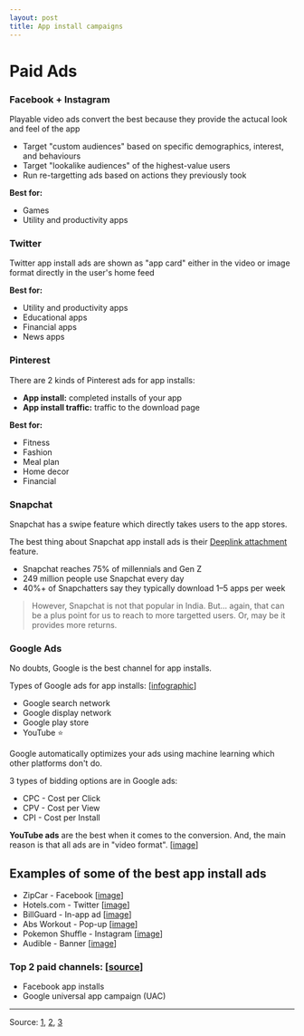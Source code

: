 ```yaml
---
layout: post
title: App install campaigns
---
```


# Paid Ads


### Facebook + Instagram

Playable video ads convert the best because they provide the actucal look and feel of the app

- Target "custom audiences" based on specific demographics, interest, and behaviours
- Target "lookalike audiences" of the highest-value users
- Run re-targetting ads based on actions they previously took

**Best for:**

- Games
- Utility and productivity apps

### Twitter

Twitter app install ads are shown as "app card" either in the video or image format directly in the user's home feed

**Best for:**

- Utility and productivity apps
- Educational apps
- Financial apps
- News apps

### Pinterest

There are 2 kinds of Pinterest ads for app installs:

- **App install:** completed installs of your app
- **App install traffic:** traffic to the download page

**Best for:**

- Fitness
- Fashion
- Meal plan
- Home decor
- Financial

### Snapchat

Snapchat has a swipe feature which directly takes users to the app stores.

The best thing about Snapchat app install ads is their [Deeplink attachment](https://forbusiness.snapchat.com/blog/introducing-even-better-app-ads/) feature.

- Snapchat reaches 75% of millennials and Gen Z
- 249 million people use Snapchat every day
- 40%+ of Snapchatters say they typically download 1–5 apps per week

> However, Snapchat is not that popular in India. But... again, that can be a plus point for us to reach to more targetted users. Or, may be it provides more returns.

### Google Ads

No doubts, Google is the best channel for app installs.

Types of Google ads for app installs: [[infographic](https://storage.googleapis.com/website-production/uploads/2019/01/google-app-install.jpg)]

- Google search network
- Google display network
- Google play store
- YouTube ⭐

Google automatically optimizes your ads using machine learning which other platforms don't do.

3 types of bidding options are in Google ads:

- CPC - Cost per Click
- CPV - Cost per View
- CPI - Cost per Install

**YouTube ads** are the best when it comes to the conversion. And, the main reason is that all ads are in "video format". [[image](https://storage.googleapis.com/website-production/uploads/2019/01/youtube-app-install.png)]

## Examples of some of the best app install ads

- ZipCar - Facebook [[image](https://uplandsoftware.com/localytics/wp-content/uploads/sites/45/2020/06/zipcar-app-ad.png)]
- Hotels.com - Twitter [[image](https://uplandsoftware.com/localytics/wp-content/uploads/sites/45/2020/06/hotels-app-ad.png)]
- BillGuard - In-app ad [[image](https://uplandsoftware.com/localytics/wp-content/uploads/sites/45/2020/06/slickdeals-app-ad.png)]
- Abs Workout - Pop-up [[image](https://uplandsoftware.com/localytics/wp-content/uploads/sites/45/2020/06/abs-workout-app-ad.png)]
- Pokemon Shuffle - Instagram [[image](https://uplandsoftware.com/localytics/wp-content/uploads/sites/45/2020/06/pokemon-app-ad.png)]
- Audible - Banner [[image](https://uplandsoftware.com/localytics/wp-content/uploads/sites/45/2020/06/audible-app-ad.png)]


### Top 2 paid channels: [[source](https://1yjmqg26uh9k15zq0o1pderc-wpengine.netdna-ssl.com/wp-content/uploads/2019/03/UA-top-channels-1-768x797.png)]

- Facebook app installs
- Google universal app campaign (UAC)

---

Source: [1](https://instapage.com/blog/app-install), [2](https://uplandsoftware.com/localytics/resources/blog/app-install-ads/), [3](https://blog.branch.io/how-to-run-a-successful-app-install-ad-campaign/)